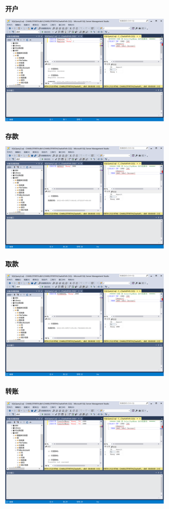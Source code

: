 ## 开户

![image-20210530170340820](截图.assets/image-20210530170340820.png)

## 存款

![image-20210530170448391](截图.assets/image-20210530170448391.png)

## 取款

![image-20210530170515362](截图.assets/image-20210530170515362.png)

## 转账

![image-20210530170617085](截图.assets/image-20210530170617085.png)

